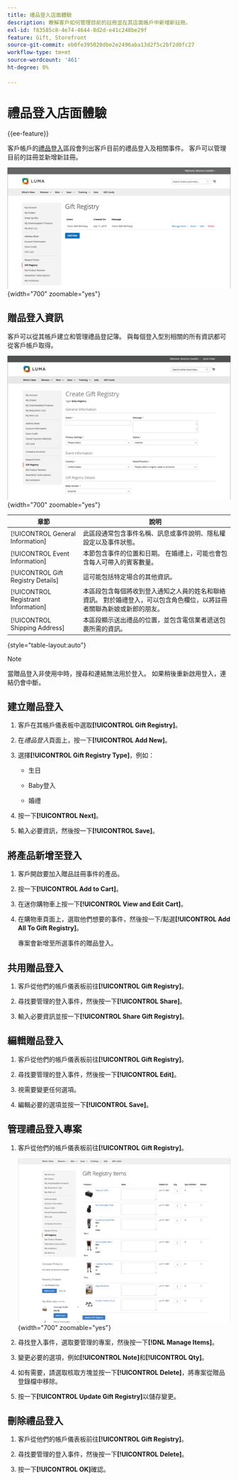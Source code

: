 ```yaml
---
title: 禮品登入店面體驗
description: 瞭解客戶如何管理目前的註冊並在其店面帳戶中新增新註冊。
exl-id: f83585c8-4e74-4644-8d2d-e41c248be29f
feature: Gift, Storefront
source-git-commit: eb0fe395020dbe2e2496aba13d2f5c2bf2d0fc27
workflow-type: tm+mt
source-wordcount: '461'
ht-degree: 0%

---
```


# 禮品登入店面體驗

{{ee-feature}}

客戶帳戶的[禮品登入](gift-registries.md)區段會列出客戶目前的禮品登入及相關事件。 客戶可以管理目前的註冊並新增新註冊。

![禮品登入](./assets/account-dashboard-gift-registry.png){width="700" zoomable="yes"}

## 贈品登入資訊

客戶可以從其帳戶建立和管理禮品登記簿。 與每個登入型別相關的所有資訊都可從客戶帳戶取得。

![店面範例 — 禮品登入資訊](./assets/gift-registry-create-baby-storefront.png){width="700" zoomable="yes"}

| 章節 | 說明 |
|--- |--- |
| [!UICONTROL General Information] | 此區段通常包含事件名稱、訊息或事件說明、隱私權設定以及事件狀態。 |
| [!UICONTROL Event Information] | 本節包含事件的位置和日期。 在婚禮上，可能也會包含每人可帶入的賓客數量。 |
| [!UICONTROL Gift Registry Details] | 這可能包括特定場合的其他資訊。 |
| [!UICONTROL Registrant Information] | 本區段包含每個將收到登入通知之人員的姓名和聯絡資訊。 對於婚禮登入，可以包含角色欄位，以將註冊者關聯為新娘或新郎的朋友。 |
| [!UICONTROL Shipping Address] | 本區段顯示送出禮品的位置，並包含電信業者遞送包裹所需的資訊。 |

{style="table-layout:auto"}

>[!NOTE]
>
>當贈品登入非使用中時，搜尋和連結無法用於登入。 如果稍後重新啟用登入，連結仍會中斷。

## 建立贈品登入

1. 客戶在其帳戶儀表板中選取&#x200B;**[!UICONTROL Gift Registry]**。

1. 在&#x200B;_禮品登入_&#x200B;頁面上，按一下&#x200B;**[!UICONTROL Add New]**。

1. 選擇&#x200B;**[!UICONTROL Gift Registry Type]**，例如：

   - 生日

   - Baby登入

   - 婚禮

1. 按一下&#x200B;**[!UICONTROL Next]**。

1. 輸入必要資訊，然後按一下&#x200B;**[!UICONTROL Save]**。

## 將產品新增至登入

1. 客戶開啟要加入贈品註冊事件的產品。

1. 按一下&#x200B;**[!UICONTROL Add to Cart]**。

1. 在迷你購物車上按一下&#x200B;**[!UICONTROL View and Edit Cart]**。

1. 在購物車頁面上，選取他們想要的事件，然後按一下/點選&#x200B;**[!UICONTROL Add All To Gift Registry]**。

   專案會新增至所選事件的贈品登入。

## 共用贈品登入

1. 客戶從他們的帳戶儀表板前往&#x200B;**[!UICONTROL Gift Registry]**。

1. 尋找要管理的登入事件，然後按一下&#x200B;**[!UICONTROL Share]**。

1. 輸入必要資訊並按一下&#x200B;**[!UICONTROL Share Gift Registry]**。

## 編輯贈品登入

1. 客戶從他們的帳戶儀表板前往&#x200B;**[!UICONTROL Gift Registry]**。

1. 尋找要管理的登入事件，然後按一下&#x200B;**[!UICONTROL Edit]**。

1. 視需要變更任何選項。

1. 編輯必要的選項並按一下&#x200B;**[!UICONTROL Save]**。

## 管理禮品登入專案

1. 客戶從他們的帳戶儀表板前往&#x200B;**[!UICONTROL Gift Registry]**。

   ![管理禮品登入專案](./assets/account-dashboard-gift-registry-items-management.png){width="700" zoomable="yes"}

1. 尋找登入事件，選取要管理的專案，然後按一下&#x200B;**[!DNL Manage Items]**。

1. 變更必要的選項，例如&#x200B;**[!UICONTROL Note]**&#x200B;和&#x200B;**[!UICONTROL Qty]**。

1. 如有需要，請選取核取方塊並按一下&#x200B;**[!UICONTROL Delete]**，將專案從贈品登錄檔中移除。

1. 按一下&#x200B;**[!UICONTROL Update Gift Registry]**&#x200B;以儲存變更。

## 刪除禮品登入

1. 客戶從他們的帳戶儀表板前往&#x200B;**[!UICONTROL Gift Registry]**。

1. 尋找要管理的登入事件，然後按一下&#x200B;**[!UICONTROL Delete]**。

1. 按一下&#x200B;**[!UICONTROL OK]**&#x200B;確認。
